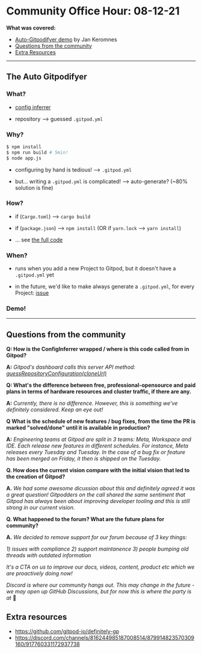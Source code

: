 # Community Office Hour: 08-12-21

**What was covered:**

- [Auto-Gitpodifyer demo](#the-auto-gitpodifyer) by Jan Keromnes
- [Questions from the community](#questions-from-the-community)
- [Extra Resources](#extra-resources)

---

## The Auto Gitpodifyer

### What?

- [config inferrer](https://github.com/gitpod-io/gitpod/blob/main/components/server/src/projects/config-inferrer.ts)

- repository --> guessed `.gitpod.yml`

### Why?

```bash
$ npm install
$ npm run build # 5min!
$ node app.js
```

- configuring by hand is tedious! --> `.gitpod.yml`

- but... writing a `.gitpod.yml` is complicated! --> auto-generate? (~80% solution is fine)

### How?

- if (`Cargo.toml`) --> `cargo build`

- if (`package.json`) --> `npm install` (OR if `yarn.lock` --> `yarn install`)

- ... see [the full code](https://github.com/gitpod-io/gitpod/blob/main/components/server/src/projects/config-inferrer.ts)

### When?

- runs when you add a new Project to Gitpod, but it doesn't have a `.gitpod.yml` yet

- in the future, we'd like to make always generate a `.gitpod.yml`, for every Project: [issue](https://github.com/gitpod-io/gitpod/issues/6921)

### Demo!

---

## Questions from the community

**Q: How is the ConfigInferrer wrapped / where is this code called from in Gitpod?**

**A:** _Gitpod's dashboard calls this server API method: [guessRepositoryConfiguration(cloneUrl)](https://github.com/gitpod-io/gitpod/blob/a481e8b536295863e1767ea349fc511666e1c84d/components/server/src/workspace/gitpod-server-impl.ts#L1684-L1694)_

**Q: What's the difference between free, professional-opensource and paid plans in terms of hardware resources and cluster traffic, if there are any.**

**A:** _Currently, there is no difference. However, this is something we've definitely considered. Keep an eye out!_

**Q What is the schedule of new features / bug fixes, from the time the PR is marked "solved/done" until it is available in production?**

**A:** _Engineering teams at Gitpod are split in 3 teams: Meta, Workspace and IDE. Each release new features in different schedules. For instance, Meta releases every Tuesday and Tuesday. In the case of a bug fix or feature has been merged on Friday, it then is shipped on the Tuesday._

**Q. How does the current vision compare with the initial vision that led to the creation of Gitpod?**

**A.** _We had some awesome dicussion about this and definitely agreed it was a great question! Gitpodders on the call shared the same sentiment that Gitpod has always been about improving developer tooling and this is still strong in our current vision._

**Q. What happened to the forum? What are the future plans for community?**

**A.** _We decided to remove support for our forum because of 3 key things:_

_1) issues with compliance_
_2) support maintanence_
_3) people bumping old threads with outdated information_

_It's a CTA on us to improve our docs, videos, content, product etc which we are proactively doing now!_

_Discord is where our community hangs out. This may change in the future - we may open up GitHub Discussions, but for now this is where the party is at_ 🎉

## Extra resources

- https://github.com/gitpod-io/definitely-gp
- https://discord.com/channels/816244985187008514/879914823570309160/917760331172937738 
